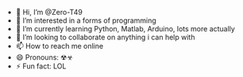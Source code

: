 - 👋 Hi, I’m @Zero-T49
- 👀 I’m interested in a forms of programming
- 🌱 I’m currently learning Python, Matlab, Arduino, lots more actually
- 💞️ I’m looking to collaborate on anything i can help with
- 📫 How to reach me online
- 😄 Pronouns: ☢☣
- ⚡ Fun fact: LOL

<!---
Zero-T49/Zero-T49 is a ✨ special ✨ repository because its `README.md` (this file) appears on your GitHub profile.
You can click the Preview link to take a look at your changes.
--->
